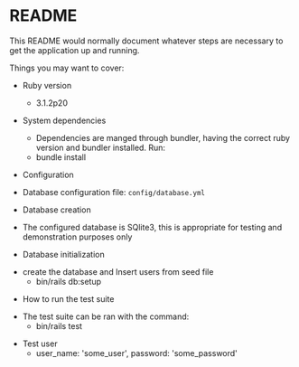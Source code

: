 # README

This README would normally document whatever steps are necessary to get the
application up and running.

Things you may want to cover:

* Ruby version
    - 3.1.2p20

* System dependencies
    - Dependencies are manged through bundler, having the correct ruby version and bundler installed. Run:
    - bundle install

* Configuration
- Database configuration file: `config/database.yml`

* Database creation
- The configured database is SQlite3, this is appropriate for testing and demonstration purposes only

* Database initialization
- create the database and Insert users from seed file
    - bin/rails db:setup

* How to run the test suite
- The test suite can be ran with the command:
    - bin/rails test
    
* Test user
    - user_name: 'some_user', password: 'some_password'